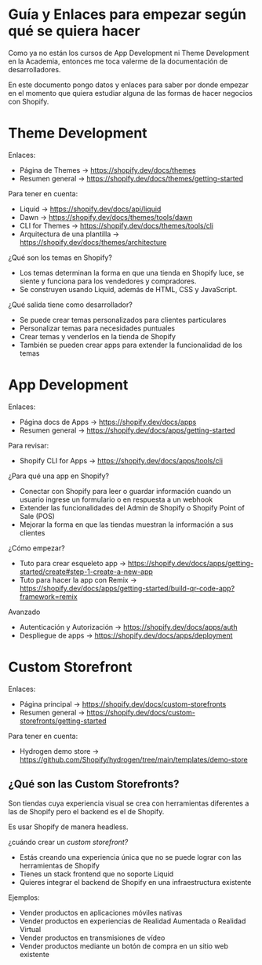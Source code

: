# Guía y Enlaces para empezar según qué se quiera hacer
Como ya no están los cursos de App Development ni Theme Development en la Academia, entonces me toca valerme de la documentación de desarrolladores.

En este documento pongo datos y enlaces para saber por donde empezar en el momento que quiera estudiar alguna de las formas de hacer negocios con Shopify.


# Theme Development

Enlaces:

- Página de Themes → https://shopify.dev/docs/themes
- Resumen general → https://shopify.dev/docs/themes/getting-started

Para tener en cuenta:

- Liquid → https://shopify.dev/docs/api/liquid
- Dawn → https://shopify.dev/docs/themes/tools/dawn
- CLI for Themes → https://shopify.dev/docs/themes/tools/cli
- Arquitectura de una plantilla → https://shopify.dev/docs/themes/architecture

¿Qué son los temas en Shopify?

- Los temas determinan la forma en que una tienda en Shopify luce, se siente y funciona para los vendedores y compradores.
- Se construyen usando Liquid, además de HTML, CSS y JavaScript.

¿Qué salida tiene como desarrollador?

- Se puede crear temas personalizados para clientes particulares
- Personalizar temas para necesidades puntuales
- Crear temas y venderlos en la tienda de Shopify
- También se pueden crear apps para extender la funcionalidad de los temas


# App Development

Enlaces:

- Página docs de Apps → https://shopify.dev/docs/apps
- Resumen general → https://shopify.dev/docs/apps/getting-started

Para revisar:

- Shopify CLI for Apps → https://shopify.dev/docs/apps/tools/cli

¿Para qué una app en Shopify?

- Conectar con Shopify para leer o guardar información cuando un usuario ingrese un formulario o en respuesta a un webhook
- Extender las funcionalidades del Admin de Shopify o Shopify Point of Sale (POS)
- Mejorar la forma en que las tiendas muestran la información a sus clientes

¿Cómo empezar?

- Tuto para crear esqueleto app → https://shopify.dev/docs/apps/getting-started/create#step-1-create-a-new-app
- Tuto para hacer la app con Remix → https://shopify.dev/docs/apps/getting-started/build-qr-code-app?framework=remix

Avanzado

- Autenticación y Autorización → https://shopify.dev/docs/apps/auth
- Despliegue de apps → https://shopify.dev/docs/apps/deployment


# Custom Storefront

Enlaces:

- Página principal → https://shopify.dev/docs/custom-storefronts
- Resumen general → https://shopify.dev/docs/custom-storefronts/getting-started

Para tener en cuenta:

- Hydrogen demo store → https://github.com/Shopify/hydrogen/tree/main/templates/demo-store


## ¿Qué son las Custom Storefronts?

Son tiendas cuya experiencia visual se crea con herramientas diferentes a las de Shopify pero el backend es el de Shopify.

Es usar Shopify de manera headless.

¿cuándo crear un *custom storefront?*

- Estás creando una experiencia única que no se puede lograr con las herramientas de Shopify
- Tienes un stack frontend que no soporte Liquid
- Quieres integrar el backend de Shopify en una infraestructura existente

Ejemplos:

- Vender productos en aplicaciones móviles nativas
- Vender productos en experiencias de Realidad Aumentada o Realidad Virtual
- Vender productos en transmisiones de vídeo
- Vender productos mediante un botón de compra en un sitio web existente

